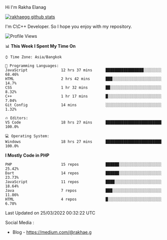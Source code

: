 Hi I'm Rakha Elanag


[![rakhaegg github stats](https://github-readme-stats.vercel.app/api?username=rakhaegg)](https://github.com/rakhaegg/rakhaegg)

I'm C\C++ Developer. So I hope you enjoy with my repository. 



<!--START_SECTION:waka-->
![Profile Views](http://img.shields.io/badge/Profile%20Views-0-blue)

📊 **This Week I Spent My Time On** 

```text
⌚︎ Time Zone: Asia/Bangkok

💬 Programming Languages: 
JavaScript               12 hrs 37 mins      █████████████████░░░░░░░░   68.46% 
HTML                     2 hrs 42 mins       ███░░░░░░░░░░░░░░░░░░░░░░   14.7% 
CSS                      1 hr 32 mins        ██░░░░░░░░░░░░░░░░░░░░░░░   8.32% 
C++                      1 hr 17 mins        █░░░░░░░░░░░░░░░░░░░░░░░░   7.04% 
Git Config               14 mins             ░░░░░░░░░░░░░░░░░░░░░░░░░   1.32%

🔥 Editors: 
VS Code                  18 hrs 27 mins      █████████████████████████   100.0%

💻 Operating System: 
Windows                  18 hrs 27 mins      █████████████████████████   100.0%

```

**I Mostly Code in PHP** 

```text
PHP                      15 repos            ██████░░░░░░░░░░░░░░░░░░░   25.42% 
Dart                     14 repos            ██████░░░░░░░░░░░░░░░░░░░   23.73% 
JavaScript               11 repos            ████░░░░░░░░░░░░░░░░░░░░░   18.64% 
Java                     7 repos             ███░░░░░░░░░░░░░░░░░░░░░░   11.86% 
HTML                     4 repos             █░░░░░░░░░░░░░░░░░░░░░░░░   6.78%

```



 Last Updated on 25/03/2022 00:32:22 UTC
<!--END_SECTION:waka-->

Social Media : 
- Blog - https://medium.com/@rakhae.g
